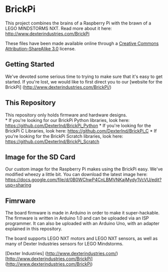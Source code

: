 BrickPi
=====

This project combines the brains of a Raspberry Pi with the brawn of a LEGO MINDSTORMS NXT.  Read more about it here:  http://www.dexterindustries.com/BrickPi

These files have been made available online through a [Creative Commons Attribution-ShareAlike 3.0](http://creativecommons.org/licenses/by-sa/3.0/) license.

## Getting Started

We've devoted some serious time to trying to make sure that it's easy to get started.  If you're lost, we would like to first direct you to our [website for the BrickPi] (http://www.dexterindustries.com/BrickPi/)


## This Repository

This repository only holds firmware and hardware designs.  
	* If you're looking for our BrickPi Python libraries, look here:	https://github.com/DexterInd/BrickPi_Python
	* If you're looking for the BrickPi C Libraries, look here: 		https://github.com/DexterInd/BrickPi_C
	* If you're looking for the BrickPi Scratch libraries, look here:	https://github.com/DexterInd/BrickPi_Scratch

## Image for the SD Card
Our custom image for the Raspberry Pi makes using the BrickPi easy.  We've modified wheezy a little bit.  You can download the latest image here:
https://docs.google.com/file/d/0B0WChwP4CnLBMVNKajMydy1VcVU/edit?usp=sharing
	
## Fimrware
The board firmware is made in Arduino in order to make it super-hackable.  The firmware is written in Arduino 1.0 and can be uploaded via an ISP programmer.  It can also be uploaded with an Arduino Uno, with an adapter explained in this repository.

The board supports LEGO NXT motors and LEGO NXT sensors, as well as many of Dexter Industries sensors for LEGO Mindstorms.

[Dexter Industries] (http://www.dexterindustries.com/)
[http://www.dexterindustries.com/BrickPi] (http://www.dexterindustries.com/BrickPi)